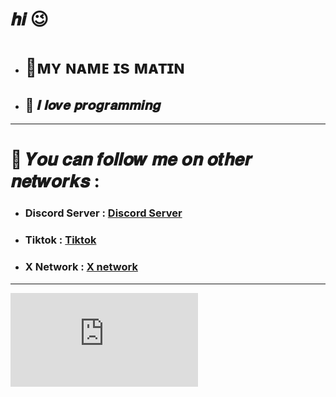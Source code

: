 # 𝒉𝒊 😉

- # 💢ᴍʏ ɴᴀᴍᴇ ɪs ᴍᴀᴛɪɴ

- ## 🌙 𝑰 𝒍𝒐𝒗𝒆 𝒑𝒓𝒐𝒈𝒓𝒂𝒎𝒎𝒊𝒏𝒈
 ____________________________________________________
# 🧾    𝒀𝒐𝒖 𝒄𝒂𝒏 𝒇𝒐𝒍𝒍𝒐𝒘 𝒎𝒆 𝒐𝒏 𝒐𝒕𝒉𝒆𝒓 𝒏𝒆𝒕𝒘𝒐𝒓𝒌𝒔 :


- ### Discord Server : [Discord Server](https://discord.gg/r2uPzSgSxE)

- ### Tiktok : [Tiktok](https://www.tiktok.com/@matin_mnw)

- ### X Network : [X network](https://x.com/Matin_mnw)


 ___________________________________________________
![My Image](https://biaupload.com/do.php?imgf=org-5bd26349863b1.png)
 
